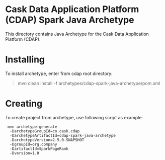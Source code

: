 # Cask Data Application Platform (CDAP) Spark Java Archetype

This directory contains Java Archetype for the Cask Data Application Platform (CDAP).

# Installing

To install archetype, enter from cdap root directory:

> mvn clean install -f archetypes/cdap-spark-java-archetype/pom.xml

# Creating

To create project from archetype, use following script as example:

```
 mvn archetype:generate 					
  -DarchetypeGroupId=co.cask.cdap 			
  -DarchetypeArtifactId=cdap-spark-java-archetype 	
  -DarchetypeVersion=2.5.0-SNAPSHOT 			
  -DgroupId=org.company 					
  -DartifactId=SparkPageRank 				
  -Dversion=1.0						

```  

